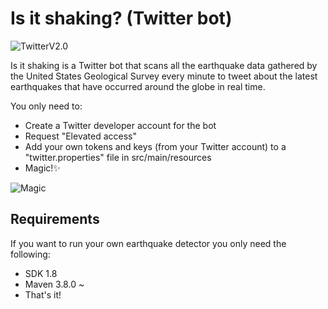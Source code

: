 # Is it shaking? (Twitter bot)

![TwitterV2.0](https://camo.githubusercontent.com/7d2e5e053a704be62d3feab1d1918a33ad47878eb32aef24ef6e9d0e2f7df7e4/68747470733a2f2f696d672e736869656c64732e696f2f656e64706f696e743f75726c3d687474707325334125324625324674776261646765732e676c697463682e6d652532466261646765732532467632)

Is it shaking is a Twitter bot that scans all the earthquake data gathered by the United States Geological Survey every minute to tweet about the latest earthquakes that have occurred around the globe in real time.

You only need to:
- Create a Twitter developer account for the bot
- Request "Elevated access"
- Add your own tokens and keys (from your Twitter account) to a "twitter.properties" file in src/main/resources
- Magic!✨

![Magic](https://media2.giphy.com/media/l0MYw6Cu1TfY3gsWk/giphy.gif?cid=ecf05e47bce227pode458mrcsv44u9akgtap7bsvxd6h2lqw&rid=giphy.gif&ct=g)

## Requirements

If you want to run your own earthquake detector you only need the following:

- SDK 1.8
- Maven 3.8.0 ~
- That's it!
